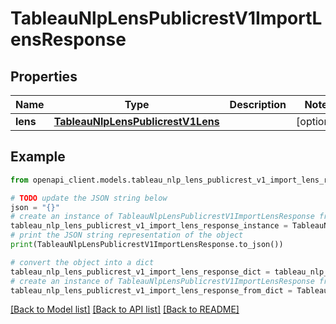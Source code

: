 # TableauNlpLensPublicrestV1ImportLensResponse


## Properties

Name | Type | Description | Notes
------------ | ------------- | ------------- | -------------
**lens** | [**TableauNlpLensPublicrestV1Lens**](TableauNlpLensPublicrestV1Lens.md) |  | [optional] 

## Example

```python
from openapi_client.models.tableau_nlp_lens_publicrest_v1_import_lens_response import TableauNlpLensPublicrestV1ImportLensResponse

# TODO update the JSON string below
json = "{}"
# create an instance of TableauNlpLensPublicrestV1ImportLensResponse from a JSON string
tableau_nlp_lens_publicrest_v1_import_lens_response_instance = TableauNlpLensPublicrestV1ImportLensResponse.from_json(json)
# print the JSON string representation of the object
print(TableauNlpLensPublicrestV1ImportLensResponse.to_json())

# convert the object into a dict
tableau_nlp_lens_publicrest_v1_import_lens_response_dict = tableau_nlp_lens_publicrest_v1_import_lens_response_instance.to_dict()
# create an instance of TableauNlpLensPublicrestV1ImportLensResponse from a dict
tableau_nlp_lens_publicrest_v1_import_lens_response_from_dict = TableauNlpLensPublicrestV1ImportLensResponse.from_dict(tableau_nlp_lens_publicrest_v1_import_lens_response_dict)
```
[[Back to Model list]](../README.md#documentation-for-models) [[Back to API list]](../README.md#documentation-for-api-endpoints) [[Back to README]](../README.md)


